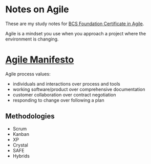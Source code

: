 # Notes on Agile

These are my study notes for [BCS Foundation Certificate in Agile](https://www.bcs.org/get-qualified/certifications-for-professionals/agile-certifications/bcs-foundation-certificate-in-agile/).

Agile is a mindset you use when you approach a project where the environment is changing.

# [Agile Manifesto](http://agilemanifesto.org/)

Agile process values:

* individuals and interactions over process and tools
* working software/product over comprehensive documentation
* customer collaboration over contract negotiation
* responding to change over following a plan

## Methodologies

* Scrum
* Kanban
* XP
* Crystal
* SAFE
* Hybrids

